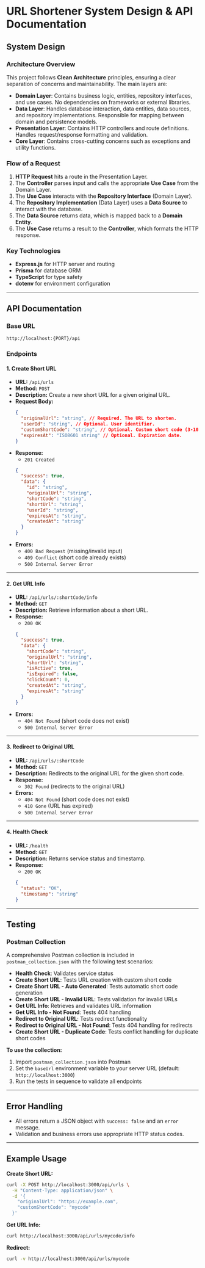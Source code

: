 # URL Shortener System Design & API Documentation

## System Design

### Architecture Overview

This project follows **Clean Architecture** principles, ensuring a clear separation of concerns and maintainability. The main layers are:

- **Domain Layer**: Contains business logic, entities, repository interfaces, and use cases. No dependencies on frameworks or external libraries.
- **Data Layer**: Handles database interaction, data entities, data sources, and repository implementations. Responsible for mapping between domain and persistence models.
- **Presentation Layer**: Contains HTTP controllers and route definitions. Handles request/response formatting and validation.
- **Core Layer**: Contains cross-cutting concerns such as exceptions and utility functions.

### Flow of a Request

1. **HTTP Request** hits a route in the Presentation Layer.
2. The **Controller** parses input and calls the appropriate **Use Case** from the Domain Layer.
3. The **Use Case** interacts with the **Repository Interface** (Domain Layer).
4. The **Repository Implementation** (Data Layer) uses a **Data Source** to interact with the database.
5. The **Data Source** returns data, which is mapped back to a **Domain Entity**.
6. The **Use Case** returns a result to the **Controller**, which formats the HTTP response.

### Key Technologies

- **Express.js** for HTTP server and routing
- **Prisma** for database ORM
- **TypeScript** for type safety
- **dotenv** for environment configuration

---

## API Documentation

### Base URL

```
http://localhost:{PORT}/api
```

### Endpoints

#### 1. Create Short URL

- **URL:** `/api/urls`
- **Method:** `POST`
- **Description:** Create a new short URL for a given original URL.
- **Request Body:**
  ```json
  {
    "originalUrl": "string", // Required. The URL to shorten.
    "userId": "string", // Optional. User identifier.
    "customShortCode": "string", // Optional. Custom short code (3-10 alphanumeric, hyphens, underscores).
    "expiresAt": "ISO8601 string" // Optional. Expiration date.
  }
  ```
- **Response:**
  - `201 Created`
  ```json
  {
    "success": true,
    "data": {
      "id": "string",
      "originalUrl": "string",
      "shortCode": "string",
      "shortUrl": "string",
      "userId": "string",
      "expiresAt": "string",
      "createdAt": "string"
    }
  }
  ```
- **Errors:**
  - `400 Bad Request` (missing/invalid input)
  - `409 Conflict` (short code already exists)
  - `500 Internal Server Error`

---

#### 2. Get URL Info

- **URL:** `/api/urls/:shortCode/info`
- **Method:** `GET`
- **Description:** Retrieve information about a short URL.
- **Response:**
  - `200 OK`
  ```json
  {
    "success": true,
    "data": {
      "shortCode": "string",
      "originalUrl": "string",
      "shortUrl": "string",
      "isActive": true,
      "isExpired": false,
      "clickCount": 0,
      "createdAt": "string",
      "expiresAt": "string"
    }
  }
  ```
- **Errors:**
  - `404 Not Found` (short code does not exist)
  - `500 Internal Server Error`

---

#### 3. Redirect to Original URL

- **URL:** `/api/urls/:shortCode`
- **Method:** `GET`
- **Description:** Redirects to the original URL for the given short code.
- **Response:**
  - `302 Found` (redirects to the original URL)
- **Errors:**
  - `404 Not Found` (short code does not exist)
  - `410 Gone` (URL has expired)
  - `500 Internal Server Error`

---

#### 4. Health Check

- **URL:** `/health`
- **Method:** `GET`
- **Description:** Returns service status and timestamp.
- **Response:**
  - `200 OK`
  ```json
  {
    "status": "OK",
    "timestamp": "string"
  }
  ```

---

## Testing

### Postman Collection

A comprehensive Postman collection is included in `postman_collection.json` with the following test scenarios:

- **Health Check**: Validates service status
- **Create Short URL**: Tests URL creation with custom short code
- **Create Short URL - Auto Generated**: Tests automatic short code generation
- **Create Short URL - Invalid URL**: Tests validation for invalid URLs
- **Get URL Info**: Retrieves and validates URL information
- **Get URL Info - Not Found**: Tests 404 handling
- **Redirect to Original URL**: Tests redirect functionality
- **Redirect to Original URL - Not Found**: Tests 404 handling for redirects
- **Create Short URL - Duplicate Code**: Tests conflict handling for duplicate short codes

**To use the collection:**

1. Import `postman_collection.json` into Postman
2. Set the `baseUrl` environment variable to your server URL (default: `http://localhost:3000`)
3. Run the tests in sequence to validate all endpoints

---

## Error Handling

- All errors return a JSON object with `success: false` and an `error` message.
- Validation and business errors use appropriate HTTP status codes.

---

## Example Usage

**Create Short URL:**

```bash
curl -X POST http://localhost:3000/api/urls \
  -H "Content-Type: application/json" \
  -d '{
    "originalUrl": "https://example.com",
    "customShortCode": "mycode"
  }'
```

**Get URL Info:**

```bash
curl http://localhost:3000/api/urls/mycode/info
```

**Redirect:**

```bash
curl -v http://localhost:3000/api/urls/mycode
```

